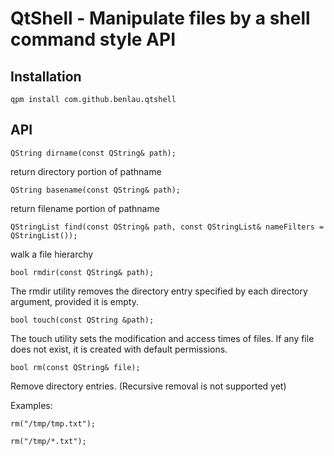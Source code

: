 QtShell - Manipulate files by a shell command style API
===============================================

Installation
------------

    qpm install com.github.benlau.qtshell

API
---

    QString dirname(const QString& path);

return directory portion of pathname

    QString basename(const QString& path);

return filename portion of pathname

    QStringList find(const QString& path, const QStringList& nameFilters = QStringList());

walk a file hierarchy

    bool rmdir(const QString& path);

The rmdir utility removes the directory entry specified by each directory argument, provided it is empty.

    bool touch(const QString &path);

The touch utility sets the modification and access times of files.  If any file does not exist, it is created with default permissions.

    bool rm(const QString& file);

Remove directory entries. (Recursive removal is not supported yet)

Examples:

    rm("/tmp/tmp.txt");

    rm("/tmp/*.txt");


